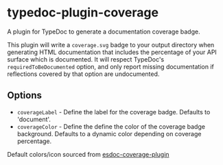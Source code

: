 # typedoc-plugin-coverage

A plugin for TypeDoc to generate a documentation coverage badge.

This plugin will write a `coverage.svg` badge to your output directory when generating HTML documentation that
includes the percentage of your API surface which is documented. It will respect TypeDoc's `requiredToBeDocumented` option,
and only report missing documentation if reflections covered by that option are undocumented.

## Options

- `coverageLabel` - Define the label for the coverage badge. Defaults to 'document'.
- `coverageColor` - Define the define the color of the coverage badge background. Defaults to a dynamic color depending on coverage percentage.

Default colors/icon sourced from [esdoc-coverage-plugin](https://github.com/esdoc/esdoc-plugins/tree/master/esdoc-coverage-plugin)
